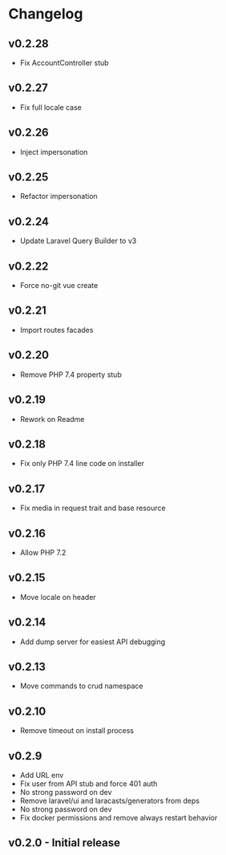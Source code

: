 # Changelog

## v0.2.28

* Fix AccountController stub

## v0.2.27

* Fix full locale case

## v0.2.26

* Inject impersonation

## v0.2.25

* Refactor impersonation

## v0.2.24

* Update Laravel Query Builder to v3

## v0.2.22

* Force no-git vue create

## v0.2.21

* Import routes facades

## v0.2.20

* Remove PHP 7.4 property stub

## v0.2.19

* Rework on Readme

## v0.2.18

* Fix only PHP 7.4 line code on installer

## v0.2.17

* Fix media in request trait and base resource

## v0.2.16

* Allow PHP 7.2

## v0.2.15

* Move locale on header

## v0.2.14

* Add dump server for easiest API debugging

## v0.2.13

* Move commands to crud namespace

## v0.2.10

* Remove timeout on install process

## v0.2.9

* Add URL env
* Fix user from API stub and force 401 auth
* No strong password on dev
* Remove laravel/ui and laracasts/generators from deps
* No strong password on dev
* Fix docker permissions and remove always restart behavior

## v0.2.0 - Initial release

